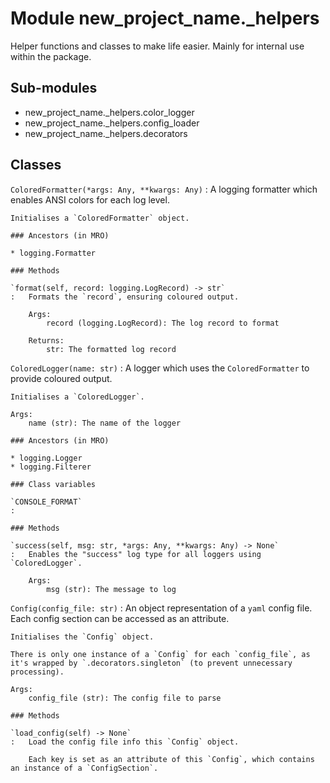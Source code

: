 Module new_project_name._helpers
================================
Helper functions and classes to make life easier. Mainly for internal use within the package.

Sub-modules
-----------
* new_project_name._helpers.color_logger
* new_project_name._helpers.config_loader
* new_project_name._helpers.decorators

Classes
-------

`ColoredFormatter(*args: Any, **kwargs: Any)`
:   A logging formatter which enables ANSI colors for each log level.
    
    Initialises a `ColoredFormatter` object.

    ### Ancestors (in MRO)

    * logging.Formatter

    ### Methods

    `format(self, record: logging.LogRecord) ‑> str`
    :   Formats the `record`, ensuring coloured output.
        
        Args:
            record (logging.LogRecord): The log record to format
        
        Returns:
            str: The formatted log record

`ColoredLogger(name: str)`
:   A logger which uses the `ColoredFormatter` to provide coloured output.
    
    Initialises a `ColoredLogger`.
    
    Args:
        name (str): The name of the logger

    ### Ancestors (in MRO)

    * logging.Logger
    * logging.Filterer

    ### Class variables

    `CONSOLE_FORMAT`
    :

    ### Methods

    `success(self, msg: str, *args: Any, **kwargs: Any) ‑> None`
    :   Enables the "success" log type for all loggers using `ColoredLogger`.
        
        Args:
            msg (str): The message to log

`Config(config_file: str)`
:   An object representation of a `yaml` config file. Each config section can be accessed as an attribute.
    
    Initialises the `Config` object.
    
    There is only one instance of a `Config` for each `config_file`, as
    it's wrapped by `.decorators.singleton` (to prevent unnecessary processing).
    
    Args:
        config_file (str): The config file to parse

    ### Methods

    `load_config(self) ‑> None`
    :   Load the config file info this `Config` object.
        
        Each key is set as an attribute of this `Config`, which contains an instance of a `ConfigSection`.